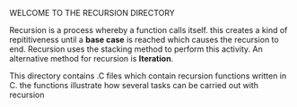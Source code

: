 WELCOME TO THE RECURSION DIRECTORY

Recursion is a process whereby a function calls itself. this creates a kind of repititiveness until a **base case** is reached which causes the recursion to end. Recursion uses the stacking method to perform this activity. An alternative method for recursion is **Iteration**.

This directory contains .C files which contain recursion functions written in C. the functions illustrate how several tasks can be carried out with recursion
